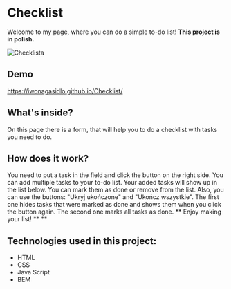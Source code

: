 # Checklist 

Welcome to my page, where you can do a simple to-do list! **This project is in polish.**

![Checklista](https://user-images.githubusercontent.com/121032802/210098752-649c2e5b-a7d6-49c6-9df4-f7afc8e5b9af.jpeg)

## Demo
https://iwonagasidlo.github.io/Checklist/

## What's inside?
On this page there is a form, that will help you to do a checklist with tasks you need to do.


## How does it work?
You need to put a task in the field and click the button on the right side. You can add multiple tasks to your to-do list. Your added tasks will show up in the list below. You can mark them as done or remove from the list. Also, you can use the buttons: "Ukryj ukończone" and "Ukończ wszystkie". The first one hides tasks that were marked as done and shows them when you click the button again. The second one marks all tasks as done. ** Enjoy making your list! **
**

## Technologies used in this project:
- HTML
- CSS 
- Java Script
- BEM
